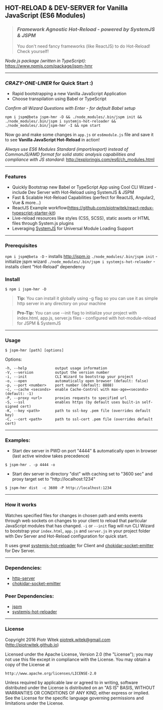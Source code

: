 ## HOT-RELOAD & DEV-SERVER for Vanilla JavaScript (ES6 Modules)
> ### _Framework Agnostic Hot-Reload - powered by SystemJS & JSPM_
> You don't need fancy frameworks (like ReactJS) to do Hot-Reload! Check yourself!

_Node.js package (written in TypeScript):_ https://www.npmjs.com/package/jspm-hmr

---

### _CRAZY-ONE-LINER_ for Quick Start :)
- Rapid bootstrapping a new Vanilla JavaScript Application
- Choose transpilation using Babel or TypeScript

_Confirm all Wizard Questions with Enter - for default Babel setup_

```
npm i jspm@beta jspm-hmr -D && ./node_modules/.bin/jspm init && ./node_modules/.bin/jspm i systemjs-hot-reloader && ./node_modules/.bin/jspm-hmr -I && npm start
```

Now go and make some changes in `app.js` or `es6module.js` file and save it to see __Vanilla JavaScript Hot-Reload__ in action!

_Always use ES6 Modules Standard (import/export) instead of CommonJS/AMD format for solid static analysis capabilities and compliance with JS standard:_ http://exploringjs.com/es6/ch_modules.html

---

### Features
- Quickly Bootstrap new Babel or TypeScript App using Cool CLI Wizard - include Dev Server with Hot-Reload using SystemJS & JSPM
- Fast & Scalable Hot-Reload Capabilities (perfect for ReactJS, Angular2, Vue & more...)
- ReactJS Example workflow(https://github.com/piotrwitek/react-redux-typescript-starter-kit)
- Live-reload resources like styles (CSS, SCSS), static assets or HTML files through System.js plugins
- Leveraging [SystemJS](https://github.com/systemjs/systemjs) for Universal Module Loading Support

---

### Prerequisites

`npm i jspm@beta -D` - installs http://jspm.io
`./node_modules/.bin/jspm init` - initialize jspm wizard
`./node_modules/.bin/jspm i systemjs-hot-reloader` - installs client "Hot-Reload" dependency

### Install

```
$ npm i jspm-hmr -D
```

> __Tip:__ You can install it globally using -g flag so you can use it as simple http server in any directory on your machine

> __Pro-Tip:__ You can use --init flag to initialize your project with index.html, app.js, server.js files - configured with hot-module-reload for JSPM & SystemJS

---

### Usage
```
$ jspm-hmr [path] [options]
```
 Options:

    -h, --help             output usage information
    -V, --version          output the version number
    -i, --init             CLI Wizard to bootstrap your project
    -o, --open             automatically open browser (default: false)
    -p, --port <number>    port number (default: 8888)
    -c, --cache <seconds>  enable Cache-Control with max-age=<seconds> (default: -1)
    -P, --proxy <url>      proxies requests to specified url    
    -S, --ssl              enables https (by default uses built-in self-signed cert)
    -K, --key <path>       path to ssl-key .pem file (overrides default key)
    -C, --cert <path>      path to ssl-cert .pem file (overrides default cert)
---

### Examples:

- Start dev server in PWD  on port "4444" & automatically open in browser (last active window takes precedence)
```
$ jspm-hmr . -p 4444 -o
```

- Start dev server in directory "dist"  with caching set to "3600 sec" and proxy target set to "http://localhost:1234"
```
$ jspm-hmr dist  -c 3600 -P http://localhost:1234
```

---

### How it works
Watches specified files for changes in chosen path and emits events through web sockets on changes to your client to reload that particular JavaScript modules that has changed.
`-i` or `--init` flag will run CLI Wizard to bootstrap your `index.html`, `app.js` and `server.js` in your project folder with Dev Server and Hot-Reload configuration for quick start.

It uses great [systemjs-hot-reloader](https://github.com/capaj/systemjs-hot-reloader) for Client and [chokidar-socket-emitter](https://github.com/capaj/chokidar-socket-emitter) for Dev Server.

---

### Dependencies:
- [http-server](https://github.com/indexzero/http-server)
- [chokidar-socket-emitter](https://github.com/capaj/chokidar-socket-emitter)

### Peer Dependencies:
- [jspm](https://github.com/jspm/jspm-cli)
- [systemjs-hot-reloader](https://github.com/capaj/systemjs-hot-reloader)

---

### License

Copyright 2016 Piotr Witek <piotrek.witek@gmail.com> (http://piotrwitek.github.io)

Licensed under the Apache License, Version 2.0 (the "License");
you may not use this file except in compliance with the License.
You may obtain a copy of the License at

    http://www.apache.org/licenses/LICENSE-2.0

Unless required by applicable law or agreed to in writing, software
distributed under the License is distributed on an "AS IS" BASIS,
WITHOUT WARRANTIES OR CONDITIONS OF ANY KIND, either express or implied.
See the License for the specific language governing permissions and
limitations under the License.
